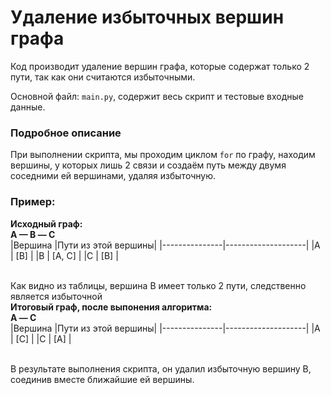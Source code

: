 # Удаление избыточных вершин графа
Код производит удаление вершин графа, которые содержат только 2 пути, так как они считаются избыточными.<br>

Основной файл: `main.py`, содержит весь скрипт и тестовые входные данные.
### Подробное описание
При выполнении скрипта, мы проходим циклом `for` по графу, находим вершины, у которых лишь 2 связи и создаём путь между двумя соседними ей вершинами, удаляя избыточную.
### Пример:
**Исходный граф:** <br>
**A — B — С**<br>
|Вершина        |Пути из этой вершины|
|---------------|--------------------|
|A              | [B]                |
|B              | [A, C]             |
|C              | [B]                |

<br>Как видно из таблицы, вершина B имеет только 2 пути, следственно является избыточной<br>
**Итоговый граф, после выпонения алгоритма:**<br>
**A — С**<br>
|Вершина        |Пути из этой вершины|
|---------------|--------------------|
|A              | [C]                |
|C              | [A]                |

<br>В результате выполнения скрипта, он удалил избыточную вершину B, соединив вместе ближайшие ей вершины.
